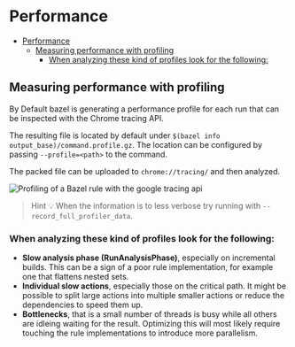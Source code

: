 # Performance

- [Performance](#performance)
  - [Measuring performance with profiling](#measuring-performance-with-profiling)
    - [When analyzing these kind of profiles look for the following:](#when-analyzing-these-kind-of-profiles-look-for-the-following)

## Measuring performance with profiling

By Default bazel is generating a performance profile for each run that can be inspected with the Chrome tracing API.

The resulting file is located by default under `$(bazel info output_base)/command.profile.gz`. The location can be configured by passing `--profile=<path>` to the command.

The packed file can be uploaded to `chrome://tracing/` and then analyzed.

![Profiling of a Bazel rule with the google tracing api](../assets/bazel-profiling-01.png)

> Hint 💡
> When the information is to less verbose try running with `--record_full_profiler_data`.

### When analyzing these kind of profiles look for the following:

- **Slow analysis phase (RunAnalysisPhase)**, especially on incremental builds. This can be a sign of a poor rule implementation, for example one that flattens nested sets.
- **Individual slow actions**, especially those on the critical path. It might be possible to split large actions into multiple smaller actions or reduce the dependencies to speed them up.
- **Bottlenecks**, that is a small number of threads is busy while all others are idleing waiting for the result. Optimizing this will most likely require touching the rule implementations to introduce more parallelism.